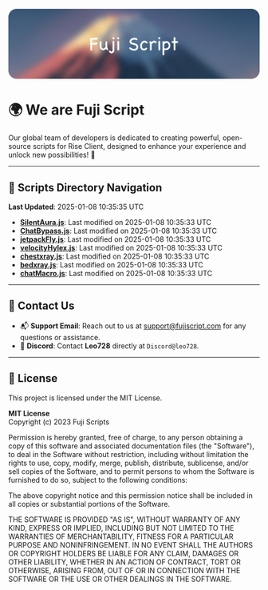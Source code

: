 ![Banner](.github/b.webp)

# 🌍 **We are Fuji Script**

Our global team of developers is dedicated to creating powerful, open-source scripts for Rise Client, designed to enhance your experience and unlock new possibilities! 🌟

---
<!-- SCRIPTS_NAVIGATION_START -->
## 📂 **Scripts Directory Navigation**

**Last Updated**: 2025-01-08 10:35:35 UTC

- **[SilentAura.js](scripts/SilentAura.js)**: Last modified on 2025-01-08 10:35:33 UTC
- **[ChatBypass.js](scripts/ChatBypass.js)**: Last modified on 2025-01-08 10:35:33 UTC
- **[jetpackFly.js](scripts/jetpackFly.js)**: Last modified on 2025-01-08 10:35:33 UTC
- **[velocityHylex.js](scripts/velocityHylex.js)**: Last modified on 2025-01-08 10:35:33 UTC
- **[chestxray.js](scripts/chestxray.js)**: Last modified on 2025-01-08 10:35:33 UTC
- **[bedxray.js](scripts/bedxray.js)**: Last modified on 2025-01-08 10:35:33 UTC
- **[chatMacro.js](scripts/chatMacro.js)**: Last modified on 2025-01-08 10:35:33 UTC

<!-- SCRIPTS_NAVIGATION_END -->

---

## 💬 **Contact Us**  
- 📬 **Support Email**: Reach out to us at [support@fujiscript.com](mailto:support@fujiscript.com) for any questions or assistance.  
- 💬 **Discord**: Contact **Leo728** directly at `Discord@leo728`.

---

## 📜 **License**

This project is licensed under the MIT License.  

**MIT License**  
Copyright (c) 2023 Fuji Scripts  

Permission is hereby granted, free of charge, to any person obtaining a copy of this software and associated documentation files (the "Software"), to deal in the Software without restriction, including without limitation the rights to use, copy, modify, merge, publish, distribute, sublicense, and/or sell copies of the Software, and to permit persons to whom the Software is furnished to do so, subject to the following conditions:  

The above copyright notice and this permission notice shall be included in all copies or substantial portions of the Software.  

THE SOFTWARE IS PROVIDED "AS IS", WITHOUT WARRANTY OF ANY KIND, EXPRESS OR IMPLIED, INCLUDING BUT NOT LIMITED TO THE WARRANTIES OF MERCHANTABILITY, FITNESS FOR A PARTICULAR PURPOSE AND NONINFRINGEMENT. IN NO EVENT SHALL THE AUTHORS OR COPYRIGHT HOLDERS BE LIABLE FOR ANY CLAIM, DAMAGES OR OTHER LIABILITY, WHETHER IN AN ACTION OF CONTRACT, TORT OR OTHERWISE, ARISING FROM, OUT OF OR IN CONNECTION WITH THE SOFTWARE OR THE USE OR OTHER DEALINGS IN THE SOFTWARE.  
